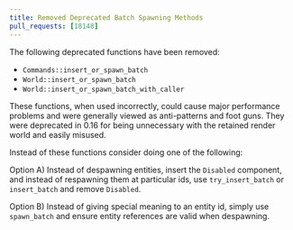 ```yaml
---
title: Removed Deprecated Batch Spawning Methods
pull_requests: [18148]
---
```


The following deprecated functions have been removed:

- `Commands::insert_or_spawn_batch`
- `World::insert_or_spawn_batch`
- `World::insert_or_spawn_batch_with_caller`

These functions, when used incorrectly, could cause major performance problems and were generally viewed as anti-patterns and foot guns.
They were deprecated in 0.16 for being unnecessary with the retained render world and easily misused.

Instead of these functions consider doing one of the following:

Option A) Instead of despawning entities, insert the `Disabled` component, and instead of respawning them at particular ids, use `try_insert_batch` or `insert_batch` and remove `Disabled`.

Option B) Instead of giving special meaning to an entity id, simply use `spawn_batch` and ensure entity references are valid when despawning.
